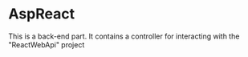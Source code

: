 # AspReact

This is a back-end part. It contains a controller for interacting with the "ReactWebApi" project
